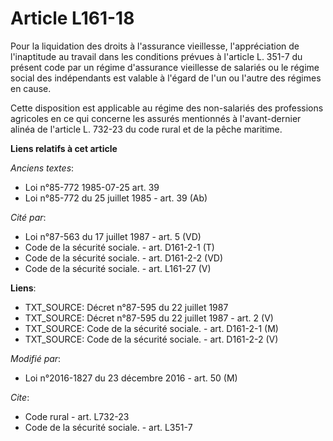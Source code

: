 # Article L161-18

Pour la liquidation des droits à l'assurance vieillesse, l'appréciation de l'inaptitude au travail dans les conditions
prévues à l'article L. 351-7 du présent code par un régime d'assurance vieillesse de salariés ou  le régime social des
indépendants  est valable à l'égard de l'un ou l'autre des régimes en cause. 

Cette disposition est applicable au régime des non-salariés des professions agricoles en ce qui concerne les assurés
mentionnés à l'avant-dernier alinéa de l'article L. 732-23 du code rural et de la pêche maritime.

**Liens relatifs à cet article**

_Anciens textes_:

  - Loi n°85-772 1985-07-25 art. 39
  - Loi n°85-772 du 25 juillet 1985 - art. 39 (Ab)

_Cité par_:

  - Loi n°87-563 du 17 juillet 1987 - art. 5 (VD)
  - Code de la sécurité sociale. - art. D161-2-1 (T)
  - Code de la sécurité sociale. - art. D161-2-2 (VD)
  - Code de la sécurité sociale. - art. L161-27 (V)

**Liens**:

  - TXT_SOURCE: Décret n°87-595 du 22 juillet 1987
  - TXT_SOURCE: Décret n°87-595 du 22 juillet 1987 - art. 2 (V)
  - TXT_SOURCE: Code de la sécurité sociale. - art. D161-2-1 (M)
  - TXT_SOURCE: Code de la sécurité sociale. - art. D161-2-2 (V)

_Modifié par_:

  - Loi n°2016-1827 du 23 décembre 2016 - art. 50 (M)

_Cite_:

  - Code rural - art. L732-23
  - Code de la sécurité sociale. - art. L351-7
